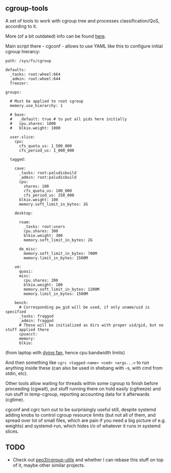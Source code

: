 cgroup-tools
--------------------

A set of tools to work with cgroup tree and processes classification/QoS,
according to it.

More (of a bit outdated) info can be found
[here](http://blog.fraggod.net/2011/2/cgroups-initialization-libcgroup-and-my-ad-hoc-replacement-for-it).

Main script there - cgconf - allows to use YAML like this to configure initial
cgroup hierarcy:

	path: /sys/fs/cgroup

	defaults:
	  _tasks: root:wheel:664
	  _admin: root:wheel:644
	  freezer:

	groups:

	  # Must be applied to root cgroup
	  memory.use_hierarchy: 1

	  # base:
	  #   _default: true # to put all pids here initially
	  #   cpu.shares: 1000
	  #   blkio.weight: 1000

	  user.slice:
	    cpu:
	      cfs_quota_us: 1_500_000
	      cfs_period_us: 1_000_000

	  tagged:

	    cave:
	      _tasks: root:paludisbuild
	      _admin: root:paludisbuild
	      cpu:
	        shares: 100
	        cfs_quota_us: 100_000
	        cfs_period_us: 250_000
	      blkio.weight: 100
	      memory.soft_limit_in_bytes: 2G

	    desktop:

	      roam:
	        _tasks: root:users
	        cpu.shares: 300
	        blkio.weight: 300
	        memory.soft_limit_in_bytes: 2G

	      de_misc:
	        memory.soft_limit_in_bytes: 700M
	        memory.limit_in_bytes: 1500M

	    vm:
	      quasi:
	      misc:
	        cpu.shares: 200
	        blkio.weight: 100
	        memory.soft_limit_in_bytes: 1200M
	        memory.limit_in_bytes: 1500M

	    bench:
	      # Corresponding pw_gid will be used, if only uname/uid is specified
	      _tasks: fraggod
	      _admin: fraggod
	      # These will be initialized as dirs with proper uid/gid, but no stuff applied there
	      cpuacct:
	      memory:
	      blkio:


(from laptop with [dying fan](http://blog.fraggod.net/2013/11/01/software-hacks-to-fix-broken-hardware-laptop-fan.html),
hence cpu bandwidth limits)

And then something like `cgrc <tagged-name> <cmd> <args...>` to run anything
inside these (can also be used in shebang with -s, with cmd from stdin, etc).

Other tools allow waiting for threads within some cgroup to finish before
proceeding (cgwait), put stuff running there on hold easily (cgfreeze) and run
stuff in temp-cgroup, reporting accounting data for it afterwards (cgtime).

cgconf and cgrc turn out to be surprisingly useful still, despite systemd adding
knobs to control cgroup resource limits (but not all of them, and spread over
lot of small files, which are pain if you need a big picture of e.g. weights)
and systemd-run, which hides i/o of whatever it runs in systemd slices.


TODO
--------------------

* Check out [peo3/cgroup-utils](https://github.com/peo3/cgroup-utils) and
  whether I can rebase this stuff on top of it, maybe other similar projects.
